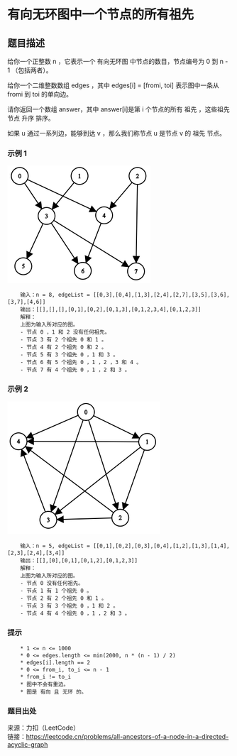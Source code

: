 # 有向无环图中一个节点的所有祖先

## 题目描述

给你一个正整数 n ，它表示一个 有向无环图 中节点的数目，节点编号为 0 到 n - 1 （包括两者）。

给你一个二维整数数组 edges ，其中 edges[i] = [fromi, toi] 表示图中一条从 fromi 到 toi 的单向边。

请你返回一个数组 answer，其中 answer[i]是第 i 个节点的所有 祖先 ，这些祖先节点 升序 排序。

如果 u 通过一系列边，能够到达 v ，那么我们称节点 u 是节点 v 的 祖先 节点。

### 示例 1

![图](images/231-graph1.png "有向图")

```text
    输入：n = 8, edgeList = [[0,3],[0,4],[1,3],[2,4],[2,7],[3,5],[3,6],[3,7],[4,6]]
    输出：[[],[],[],[0,1],[0,2],[0,1,3],[0,1,2,3,4],[0,1,2,3]]
    解释：
    上图为输入所对应的图。
    - 节点 0 ，1 和 2 没有任何祖先。
    - 节点 3 有 2 个祖先 0 和 1 。
    - 节点 4 有 2 个祖先 0 和 2 。
    - 节点 5 有 3 个祖先 0 ，1 和 3 。
    - 节点 6 有 5 个祖先 0 ，1 ，2 ，3 和 4 。
    - 节点 7 有 4 个祖先 0 ，1 ，2 和 3 。
```

### 示例 2

![图](images/231-graph2.png "有向图")

```text
    输入：n = 5, edgeList = [[0,1],[0,2],[0,3],[0,4],[1,2],[1,3],[1,4],[2,3],[2,4],[3,4]]
    输出：[[],[0],[0,1],[0,1,2],[0,1,2,3]]
    解释：
    上图为输入所对应的图。
    - 节点 0 没有任何祖先。
    - 节点 1 有 1 个祖先 0 。
    - 节点 2 有 2 个祖先 0 和 1 。
    - 节点 3 有 3 个祖先 0 ，1 和 2 。
    - 节点 4 有 4 个祖先 0 ，1 ，2 和 3 。
```

### 提示

```text
    * 1 <= n <= 1000
    * 0 <= edges.length <= min(2000, n * (n - 1) / 2)
    * edges[i].length == 2
    * 0 <= from_i, to_i <= n - 1
    * from_i != to_i
    * 图中不会有重边。
    * 图是 有向 且 无环 的。
```

### 题目出处

来源：力扣（LeetCode）  
链接：<https://leetcode.cn/problems/all-ancestors-of-a-node-in-a-directed-acyclic-graph>
